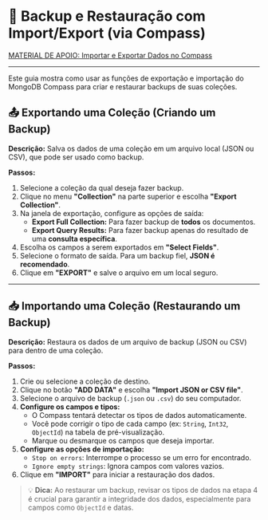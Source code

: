 # 💾 Backup e Restauração com Import/Export (via Compass)

[MATERIAL DE APOIO: Importar e Exportar Dados no Compass](https://www.mongodb.com/docs/compass/current/import-export/)

---

Este guia mostra como usar as funções de exportação e importação do MongoDB Compass para criar e restaurar backups de suas coleções.

## 📤 Exportando uma Coleção (Criando um Backup)

**Descrição:** Salva os dados de uma coleção em um arquivo local (JSON ou CSV), que pode ser usado como backup.

**Passos:**
1.  Selecione a coleção da qual deseja fazer backup.
2.  Clique no menu **"Collection"** na parte superior e escolha **"Export Collection"**.
3.  Na janela de exportação, configure as opções de saída:
    *   **Export Full Collection:** Para fazer backup de **todos** os documentos.
    *   **Export Query Results:** Para fazer backup apenas do resultado de uma **consulta específica**.
4.  Escolha os campos a serem exportados em **"Select Fields"**.
5.  Selecione o formato de saída. Para um backup fiel, **JSON é recomendado**.
6.  Clique em **"EXPORT"** e salve o arquivo em um local seguro.

---

## 📥 Importando uma Coleção (Restaurando um Backup)

**Descrição:** Restaura os dados de um arquivo de backup (JSON ou CSV) para dentro de uma coleção.

**Passos:**
1.  Crie ou selecione a coleção de destino.
2.  Clique no botão **"ADD DATA"** e escolha **"Import JSON or CSV file"**.
3.  Selecione o arquivo de backup (`.json` ou `.csv`) do seu computador.
4.  **Configure os campos e tipos:**
    *   O Compass tentará detectar os tipos de dados automaticamente.
    *   Você pode corrigir o tipo de cada campo (ex: `String`, `Int32`, `ObjectId`) na tabela de pré-visualização.
    *   Marque ou desmarque os campos que deseja importar.
5.  **Configure as opções de importação:**
    *   `Stop on errors`: Interrompe o processo se um erro for encontrado.
    *   `Ignore empty strings`: Ignora campos com valores vazios.
6.  Clique em **"IMPORT"** para iniciar a restauração dos dados.

> 💡 **Dica:** Ao restaurar um backup, revisar os tipos de dados na etapa 4 é crucial para garantir a integridade dos dados, especialmente para campos como `ObjectId` e datas.
